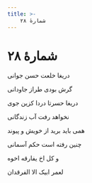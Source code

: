 ```yaml
---
title: >-
    شمارهٔ ۲۸
---
```

# شمارهٔ ۲۸

<div class="b" id="bn1"><div class="m1"><p>دریغا خلعت حسن جوانی</p></div>
<div class="m2"><p>گرش بودی طراز جاودانی</p></div></div>
<div class="b" id="bn2"><div class="m1"><p>دریغا حسرتا دردا کزین جوی</p></div>
<div class="m2"><p>نخواهد رفت آب زندگانی</p></div></div>
<div class="b" id="bn3"><div class="m1"><p>همی باید برید از خویش و پیوند</p></div>
<div class="m2"><p>چنین رفته است حکم آسمانی</p></div></div>
<div class="b" id="bn4"><div class="m1"><p>و کل اخ یفارقه اخوه</p></div>
<div class="m2"><p>لعمر ابیک الا الفرقدان</p></div></div>

